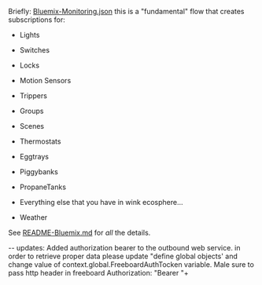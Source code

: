 Briefly: [Bluemix-Monitoring.json]([Bluemix-Monitoring.json)
this is a "fundamental" flow that creates subscriptions for:

* Lights

* Switches

* Locks

* Motion Sensors

* Trippers

* Groups

* Scenes

* Thermostats

* Eggtrays

* Piggybanks

* PropaneTanks

* Everything else that you have in wink ecosphere...

* Weather

See [README-Bluemix.md](../../README-Bluemix.md) for _all_ the details.

-- updates: Added authorization bearer to the outbound web service.
in order to retrieve proper data please update "define global objects' and change 
value of context.global.FreeboardAuthTocken variable.
Male sure to pass http header in freeboard Authorization: "Bearer "+<value of context.global.FreeboardAuthTocken >

